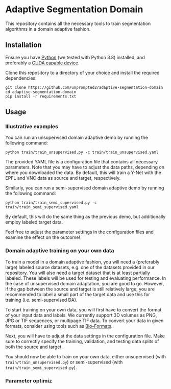 # Adaptive Segmentation Domain

This repository contains all the necessary tools to train segmentation algorithms in a domain adaptive fashion.

## Installation
Ensure you have [Python](https://www.python.org/) (we tested with Python 3.8) installed, and preferably a [CUDA capable device](https://developer.nvidia.com/cuda-gpus).

Clone this repository to a directory of your choice and install the required dependencies:
<pre><code>git clone https://github.com/unprompted2/adaptive-segmentation-domain
cd adaptive-segmentation-domain
pip install -r requirements.txt
</code></pre>

## Usage

### Illustrative examples
You can run an unsupervised domain adaptive demo by running the following command:
```
python train/train_unsupervised.py -c train/train_unsupervised.yaml
```
The provided YAML file is a configuration file that contains all necessary parameters. Note that you may have to adjust the data paths, depending on where you downloaded the data. By default, this will train a Y-Net with the EPFL and VNC data as source and target, respectively.

Similarly, you can run a semi-supervised domain adaptive demo by running the following command:
```
python train/train_semi_supervised.py -c train/train_semi_supervised.yaml
```
By default, this will do the same thing as the previous demo, but additionally employ labeled target data.

Feel free to adjust the parameter settings in the configuration files and examine the effect on the outcome!

### Domain adaptive training on your own data
To train a model in a domain adaptive fashion, you will need a (preferably large) labeled source datasets, e.g. one of the datasets provided in our repository. You will also need a target dataset that is at least partially labeled. These labels will be used for testing and evaluating performance. In the case of unsupervised domain adaptation, you are good to go. However, if the gap between the source and target is still relatively large, you are recommended to label a small part of the target data and use this for training (i.e. semi-supervised DA).

To start training on your own data, you will first have to convert the format of your input data and labels. We currently support 3D volumes as PNG, JPG or TIF sequences, or multipage TIF data. To convert your data in given formats, consider using tools such as [Bio-Formats](https://www.openmicroscopy.org/bio-formats/).

Next, you will have to adjust the data settings in the configuration file. Make sure to correctly specify the training, validation, and testing data splits of both the source and target.

You should now be able to train on your own data, either unsupervised (with `train/train_unsupervised.py`) or semi-supervised (with `train/train_semi_supervised.py`).

### Parameter optimiz
